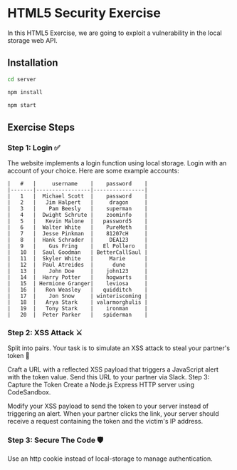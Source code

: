# HTML5 Security Exercise 
In this HTML5 Exercise, we are going to exploit a vulnerability in the local storage web API.

## Installation

```bash
cd server
```

```bash
npm install 
```

```bash
npm start 
```

## Exercise Steps

### Step 1: Login ✅

The website implements a login function using local storage. Login with an account of your choice. Here are some example accounts:

    |   #   |     username    |    password    |
    |-------|-----------------|----------------|
    |   1   |  Michael Scott  |    password    |
    |   2   |   Jim Halpert   |     dragon     |
    |   3   |    Pam Beesly   |    superman    |
    |   4   |  Dwight Schrute |    zoominfo    |
    |   5   |   Kevin Malone  |   password5    |
    |   6   |  Walter White   |    PureMeth    |
    |   7   |  Jesse Pinkman  |    81207cH     |
    |   8   |  Hank Schrader  |     DEA123     |
    |   9   |    Gus Fring    |   El Pollero   |
    |   10  |  Saul Goodman   | BetterCallSaul |
    |   11  |  Skyler White   |     Marie      |
    |   12  |  Paul Atreides  |      dune      |
    |   13  |    John Doe     |    john123     |
    |   14  |  Harry Potter   |    hogwarts    |
    |   15  | Hermione Granger|    leviosa     |
    |   16  |   Ron Weasley   |   quidditch    |
    |   17  |    Jon Snow     | winteriscoming |
    |   18  |   Arya Stark    | valarmorghulis |
    |   19  |   Tony Stark    |    ironman     |
    |   20  |  Peter Parker   |   spiderman    |


### Step 2: XSS Attack ⚔
Split into pairs. Your task is to simulate an XSS attack to steal your partner's token 🔑

Craft a URL with a reflected XSS payload that triggers a JavaScript alert with the token value.
Send this URL to your partner via Slack.
Step 3: Capture the Token
Create a Node.js Express HTTP server using CodeSandbox.

Modify your XSS payload to send the token to your server instead of triggering an alert.
When your partner clicks the link, your server should receive a request containing the token and the victim's IP address.

### Step 3: Secure The Code 🛡

Use an http cookie instead of local-storage to manage authentication.
